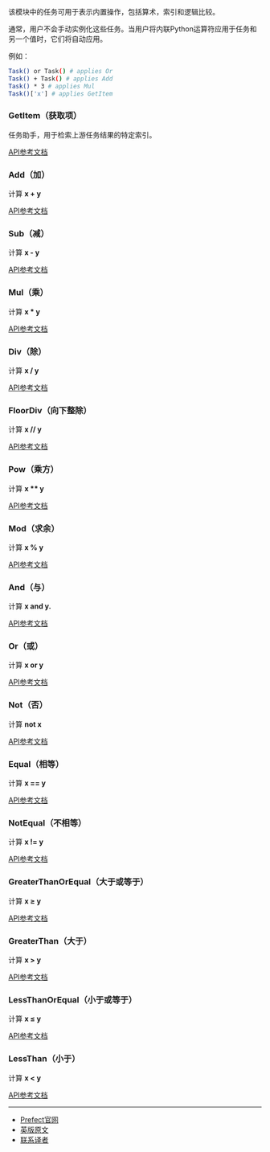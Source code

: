 该模块中的任务可用于表示内置操作，包括算术，索引和逻辑比较。

通常，用户不会手动实例化这些任务。当用户将内联Python运算符应用于任务和另一个值时，它们将自动应用。

例如：

````bash
Task() or Task() # applies Or
Task() + Task() # applies Add
Task() * 3 # applies Mul
Task()['x'] # applies GetItem
````
    
### GetItem（获取项）

任务助手，用于检索上游任务结果的特定索引。

[API参考文档](https://docs.prefect.io/api/latest/tasks/operators.html#prefect-tasks-core-operators-getitem)

### Add（加）

计算 **x + y**

[API参考文档](https://docs.prefect.io/api/latest/tasks/operators.html#prefect-tasks-core-operators-add)

### Sub（减）

计算 **x - y**

[API参考文档](https://docs.prefect.io/api/latest/tasks/operators.html#prefect-tasks-core-operators-sub)

### Mul（乘）

计算 **x * y**

[API参考文档](https://docs.prefect.io/api/latest/tasks/operators.html#prefect-tasks-core-operators-mul)

### Div（除）

计算 **x / y**

[API参考文档](https://docs.prefect.io/api/latest/tasks/operators.html#prefect-tasks-core-operators-div)

### FloorDiv（向下整除）

计算 **x // y**

[API参考文档](https://docs.prefect.io/api/latest/tasks/operators.html#prefect-tasks-core-operators-floordiv)

### Pow（乘方）

计算 **x ** y**

[API参考文档](https://docs.prefect.io/api/latest/tasks/operators.html#prefect-tasks-core-operators-pow)

### Mod（求余）

计算 **x % y**

[API参考文档](https://docs.prefect.io/api/latest/tasks/operators.html#prefect-tasks-core-operators-mod)

### And（与）

计算 **x and y.**

[API参考文档](https://docs.prefect.io/api/latest/tasks/operators.html#prefect-tasks-core-operators-and)

### Or（或）

计算 **x or y**

[API参考文档](https://docs.prefect.io/api/latest/tasks/operators.html#prefect-tasks-core-operators-or)

### Not（否）

计算 **not x**

[API参考文档](https://docs.prefect.io/api/latest/tasks/operators.html#prefect-tasks-core-operators-not)

### Equal（相等）

计算 **x == y**

[API参考文档](https://docs.prefect.io/api/latest/tasks/operators.html#prefect-tasks-core-operators-equal)

### NotEqual（不相等）

计算 **x != y**

[API参考文档](https://docs.prefect.io/api/latest/tasks/operators.html#prefect-tasks-core-operators-notequal)

### GreaterThanOrEqual（大于或等于）

计算 **x ≥ y**

[API参考文档](https://docs.prefect.io/api/latest/tasks/operators.html#prefect-tasks-core-operators-greaterthanorequal)

### GreaterThan（大于）

计算 **x > y**

[API参考文档](https://docs.prefect.io/api/latest/tasks/operators.html#prefect-tasks-core-operators-greaterthan)

### LessThanOrEqual（小于或等于）

计算 **x ≤ y**

[API参考文档](https://docs.prefect.io/api/latest/tasks/operators.html#prefect-tasks-core-operators-lessthanorequal)

### LessThan（小于）

计算 **x < y**

[API参考文档](https://docs.prefect.io/api/latest/tasks/operators.html#prefect-tasks-core-operators-lessthan)

***

- [Prefect官网](https://www.prefect.io/)
- [英版原文](https://docs.prefect.io/core/task_library/operators.html)
- [联系译者](https://github.com/listen-lavender)
